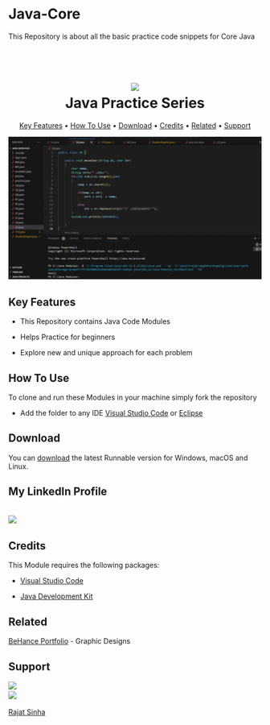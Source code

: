 # Java-Core
This Repository is about all the basic practice code snippets for Core Java
<script src="https://platform.linkedin.com/badges/js/profile.js" async defer type="text/javascript"></script> 

<h1 align="center">
  <br>
  <a href="https://github.com/R42OR/Java-Core"><img src="https://cdn.iconscout.com/icon/free/png-256/free-java-60-1174953.png" width="200"></a>
  <br>
  Java Practice Series
  <br>
</h1>



<p align="center">
  <a href="#key-features">Key Features</a> •
  <a href="#how-to-use">How To Use</a> •
  <a href="#download">Download</a> •
  <a href="#credits">Credits</a> •
  <a href="#related">Related</a> •
  <a href="#support">Support</a>
</p>

![screenshot](https://github.com/R42OR/Resources/blob/main/Module%20GIFS.gif)

## Key Features

* This Repository contains Java Code Modules

* Helps Practice for beginners

* Explore new and unique approach for each problem

## How To Use

To clone and run these Modules in your machine simply fork the repository
 * Add the folder to any IDE <a href="https://code.visualstudio.com/">Visual Studio Code</a> or <a href="https://www.eclipse.org/downloads/">Eclipse</a>

## Download

You can [download](https://github.com/R42OR/Java-Core) the latest Runnable version for Windows, macOS and Linux.

## My LinkedIn Profile

<br>
  <a href="https://www.linkedin.com/in/rajat-sinha-522936140/"><img src="https://cdn1.iconfinder.com/data/icons/logotypes/32/circle-linkedin-512.png" width="200"></a>
  <br>

## Credits

This Module requires the following packages:


- [Visual Studio Code](https://code.visualstudio.com/)

- [Java Development Kit](https://www.oracle.com/in/java/technologies/downloads/#java17)


## Related

[BeHance Portfolio](https://www.behance.net/rajat_sinha) - Graphic Designs

## Support
<p>
  <a href="https://www.linkedin.com/in/rajat-sinha-522936140/"><img src="https://cdn1.iconfinder.com/data/icons/logotypes/32/circle-linkedin-512.png" width="60"></a>

<br>
<a href="https://mail.google.com/mail/u/0/#inbox?compose=GTvVlcSMTRpGSjGqcJMbNMsdDlHdslDHcFCvPTqFrDxVpwmxwSGdhFpFRshWBTkdTNJXBjqfJxLkB">
	<img src="https://upload.wikimedia.org/wikipedia/commons/thumb/7/7e/Gmail_icon_%282020%29.svg/2560px-Gmail_icon_%282020%29.svg.png" width="60">
</a>
</p>

<div>
	<div class="badge-base LI-profile-badge" data-locale="en_US" data-size="medium" data-theme="dark" data-type="VERTICAL" data-vanity="rajat-sinha-522936140" data-version="v1"><a class="badge-base__link LI-simple-link" href="https://in.linkedin.com/in/rajat-sinha-522936140?trk=profile-badge">Rajat Sinha</a></div>
              
</div>
